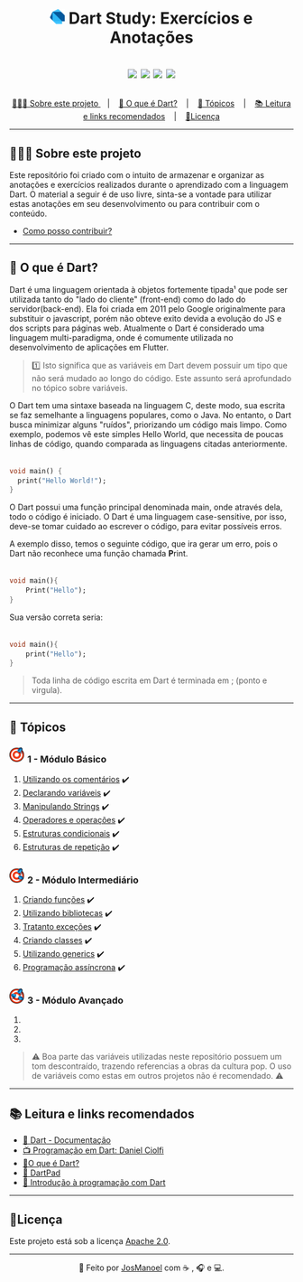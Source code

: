<h1 align="center">
  <div>
    <img src="https://raw.githubusercontent.com/JosManoel/Dart-Study/main/images/icons/dart.png" width = "26"> 
    Dart Study: Exercícios e Anotações
  </div>

  <p align="center">
    <img src="https://img.shields.io/github/commit-activity/m/JosManoel/Dart-Study">
    <img src="https://img.shields.io/github/last-commit/JosManoel/Dart-Study">
    <img src="https://img.shields.io/github/contributors/JosManoel/Dart-Study">
    <img src="https://img.shields.io/github/license/JosManoel/Dart-Study">
  </p>
</h1>

<p align="center">
  <a href="#sobre-este-projeto">👨🏻‍💻 Sobre este projeto </a> &nbsp;&nbsp;&nbsp;|&nbsp;&nbsp;&nbsp;
  <a href="#o-que-e-dart">🎯 O que é Dart?</a> &nbsp;&nbsp;&nbsp;|&nbsp;&nbsp;&nbsp;
  <a href="#topicos">🧮 Tópicos</a> &nbsp;&nbsp;&nbsp;|&nbsp;&nbsp;&nbsp;
  <a href="#leitura">📚 Leitura e links recomendados</a> &nbsp;&nbsp;&nbsp;|&nbsp;&nbsp;&nbsp;
  <a href="#licenca">🧾Licença</a>
</p>


***

<h2 id = "sobre-este-projeto">👨🏻‍💻 Sobre este projeto</h2>

Este repositório foi criado com o intuito de armazenar e organizar as anotações e exercícios realizados durante o aprendizado com a linguagem Dart. O material a seguir é de uso livre, sinta-se a vontade para utilizar estas anotações em seu desenvolvimento ou para contribuir com o conteúdo.

*  [Como posso contribuir?](https://github.com/JosManoel/Dart-Study/wiki)

***

<h2 id="o-que-e-dart">🎯 O que é Dart?</h2>

Dart é uma linguagem orientada à objetos fortemente tipada¹ que pode ser utilizada tanto do "lado do cliente" (front-end) como do lado do servidor(back-end). Ela foi criada em 2011 pelo Google originalmente para substituir o javascript, porém não obteve exito devida a evolução do JS e dos scripts para páginas web. Atualmente o Dart é considerado uma linguagem multi-paradigma, onde é comumente utilizada no desenvolvimento de aplicações em Flutter.

>1️⃣ Isto significa que as variáveis em Dart devem possuir um tipo que não será mudado ao longo do código. Este assunto será aprofundado no tópico sobre variáveis.

O Dart tem uma sintaxe baseada na linguagem C, deste modo, sua escrita se faz semelhante a linguagens populares, como o Java. No entanto, o Dart busca minimizar alguns "ruídos", priorizando um código mais limpo. Como exemplo, podemos vê este simples Hello World, que necessita de poucas linhas de código, quando comparada as linguagens citadas anteriormente.

~~~dart

void main() {
  print("Hello World!");
}
~~~

O Dart possui uma função principal denominada main, onde através dela, todo o código é iniciado. O Dart é uma linguagem case-sensitive, por isso, deve-se tomar cuidado ao escrever o código, para evitar possíveis erros.

A exemplo disso, temos o seguinte código, que ira gerar um erro, pois o Dart não reconhece uma função chamada **P**rint.

~~~dart

void main(){
    Print("Hello");
}
~~~
Sua versão correta seria:

~~~dart

void main(){
    print("Hello");
}
~~~

> Toda linha de código escrita em Dart é terminada em ; (ponto e virgula).

***

<h2 id="topicos">🧮 Tópicos</h2>

<h3>
    <img src="https://raw.githubusercontent.com/JosManoel/Dart-Study/main/images/icons/icone_basico.png" width = "28"> 
    1 - Módulo Básico
</h3>

1. [Utilizando os comentários](https://github.com/JosManoel/Dart-Study/blob/main/topics/1-1_Utilizando_os_comentarios.md) ✔️
2. [Declarando variáveis](https://github.com/JosManoel/Dart-Study/blob/main/topics/1-2_Declarando_variaveis.md) ✔️ 
3. [Manipulando Strings](https://github.com/JosManoel/Dart-Study/blob/main/topics/1-3_Manipulando_Strings.md) ✔️
4. [Operadores e operações](https://github.com/JosManoel/Dart-Study/blob/main/topics/1-4_Operadores_e_operacoes.md) ✔️
5. [Estruturas condicionais](https://github.com/JosManoel/Dart-Study/blob/main/topics/1-5_Estruturas_condicionais.md) ✔️
6. [Estruturas de repetição](https://github.com/JosManoel/Dart-Study/blob/main/topics/1-6_Estruturas_de_repeticao.md) ✔️

<h3>
    <img src="https://raw.githubusercontent.com/JosManoel/Dart-Study/main/images/icons/icone_intermediario.png" width = "28"> 
    2 - Módulo Intermediário
</h3>

1. [Criando funções](https://github.com/JosManoel/Dart-Study/blob/main/topics/2-1_Criando_funcoes.md)  ✔️
2. [Utilizando bibliotecas](https://github.com/JosManoel/Dart-Study/blob/main/topics/2-2_Utilizando_bibliotecas.md)  ✔️
3. [Tratanto exceções](https://github.com/JosManoel/Dart-Study/blob/main/topics/2-3_Tratando_excecoes.md)  ✔️
4. [Criando classes](https://github.com/JosManoel/Dart-Study/blob/main/topics/2-4_Criando_classes.md) ✔️
5. [Utilizando generics](https://github.com/JosManoel/Dart-Study/blob/main/topics/2-5_Utilizando_generics.md) ✔️
6. [Programação assíncrona](https://github.com/JosManoel/Dart-Study/blob/main/topics/2-6_Programacao_assincrona.md) ✔️



<h3>
    <img src="https://raw.githubusercontent.com/JosManoel/Dart-Study/main/images/icons/icone_avancado.png" width = "28"> 
    3 - Módulo Avançado
</h3>

1.
2.
3.

> ⚠️ Boa parte das variáveis utilizadas neste repositório possuem um tom descontraído, trazendo referencias a obras da cultura pop. O uso de variáveis como estas em outros projetos não é recomendado. ⚠️

***

<h2 id="leitura">📚 Leitura e links recomendados</h2>

* [📝 Dart - Documentação](https://dart.dev/guides)
* [📺 Programação em Dart: Daniel Ciolfi](https://www.youtube.com/playlist?list=PLR5GUTqrcwXhVV-jNR38vfAZabkmGGKfO)
* [🎯O que é Dart?](https://www.treinaweb.com.br/blog/o-que-e-dart)
* [🎯 DartPad](https://dartpad.dev/)
* [🎯 Introdução à programação com Dart](https://dev.to/madebyluque/introducao-a-programacao-com-dart-aji)

***

<h2 id="licenca">🧾Licença</h2>

Este projeto está sob a licença [Apache 2.0](https://github.com/JosManoel/Dart-Study/blob/main/LICENSE).

*** 

<div align = "center">

  👋 Feito por [JosManoel](https://github.com/JosManoel) com ☕ , 🎧 e 💻.

</div>

